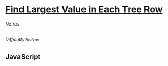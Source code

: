 # [Find Largest Value in Each Tree Row](https://leetcode.com/problems/find-largest-value-in-each-tree-row/#/description)
###### No:`515`
###### Difficulty:`Medium`
## JavaScript


```js
```
